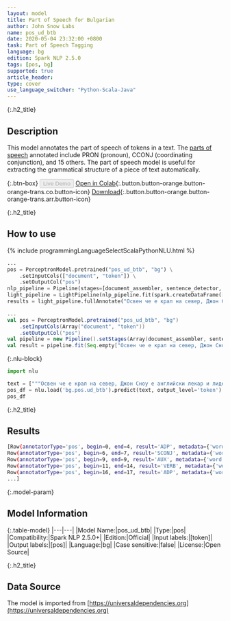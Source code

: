 ```yaml
---
layout: model
title: Part of Speech for Bulgarian
author: John Snow Labs
name: pos_ud_btb
date: 2020-05-04 23:32:00 +0800
task: Part of Speech Tagging
language: bg
edition: Spark NLP 2.5.0
tags: [pos, bg]
supported: true
article_header:
type: cover
use_language_switcher: "Python-Scala-Java"
---
```


{:.h2_title}
## Description
This model annotates the part of speech of tokens in a text. The [parts of speech](https://universaldependencies.org/u/pos/) annotated include PRON (pronoun), CCONJ (coordinating conjunction), and 15 others. The part of speech model is useful for extracting the grammatical structure of a piece of text automatically.

{:.btn-box}
<button class="button button-orange" disabled>Live Demo</button>
[Open in Colab](https://githubtocolab.com/JohnSnowLabs/spark-nlp-workshop/blob/2da56c087da53a2fac1d51774d49939e05418e57/tutorials/Certification_Trainings/Public/6.Playground_DataFrames.ipynb){:.button.button-orange.button-orange-trans.co.button-icon}
[Download](https://s3.amazonaws.com/auxdata.johnsnowlabs.com/public/models/pos_ud_btb_bg_2.5.0_2.4_1588621401140.zip){:.button.button-orange.button-orange-trans.arr.button-icon}

{:.h2_title}
## How to use 

<div class="tabs-box" markdown="1">

{% include programmingLanguageSelectScalaPythonNLU.html %}

```python
...
pos = PerceptronModel.pretrained("pos_ud_btb", "bg") \
    .setInputCols(["document", "token"]) \
    .setOutputCol("pos")
nlp_pipeline = Pipeline(stages=[document_assembler, sentence_detector, tokenizer, pos])
light_pipeline = LightPipeline(nlp_pipeline.fit(spark.createDataFrame([['']]).toDF("text")))
results = light_pipeline.fullAnnotate("Освен че е крал на север, Джон Сноу е английски лекар и лидер в развитието на анестезия и медицинска хигиена.")
```

```scala
...
val pos = PerceptronModel.pretrained("pos_ud_btb", "bg")
    .setInputCols(Array("document", "token"))
    .setOutputCol("pos")
val pipeline = new Pipeline().setStages(Array(document_assembler, sentence_detector, tokenizer, pos))
val result = pipeline.fit(Seq.empty["Освен че е крал на север, Джон Сноу е английски лекар и лидер в развитието на анестезия и медицинска хигиена."].toDS.toDF("text")).transform(data)
```

{:.nlu-block}
```python
import nlu

text = ["""Освен че е крал на север, Джон Сноу е английски лекар и лидер в развитието на анестезия и медицинска хигиена."""]
pos_df = nlu.load('bg.pos.ud_btb').predict(text, output_level='token')
pos_df
```

</div>

{:.h2_title}
## Results

```bash
[Row(annotatorType='pos', begin=0, end=4, result='ADP', metadata={'word': 'Освен'}),
Row(annotatorType='pos', begin=6, end=7, result='SCONJ', metadata={'word': 'че'}),
Row(annotatorType='pos', begin=9, end=9, result='AUX', metadata={'word': 'е'}),
Row(annotatorType='pos', begin=11, end=14, result='VERB', metadata={'word': 'крал'}),
Row(annotatorType='pos', begin=16, end=17, result='ADP', metadata={'word': 'на'}),
...]
```

{:.model-param}
## Model Information

{:.table-model}
|---|---|
|Model Name:|pos_ud_btb|
|Type:|pos|
|Compatibility:|Spark NLP 2.5.0+|
|Edition:|Official|
|Input labels:|[token]|
|Output labels:|[pos]|
|Language:|bg|
|Case sensitive:|false|
|License:|Open Source|

{:.h2_title}
## Data Source
The model is imported from [https://universaldependencies.org](https://universaldependencies.org)